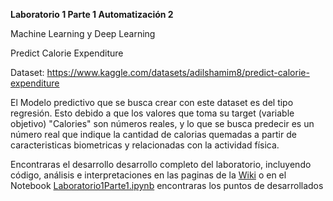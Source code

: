 **Laboratorio 1 Parte 1 Automatización 2**
  
Machine Learning y Deep Learning

Predict Calorie Expenditure

Dataset: https://www.kaggle.com/datasets/adilshamim8/predict-calorie-expenditure

El Modelo predictivo que se busca crear con este dataset es del tipo regresión. Esto debido a que los valores que toma su target (variable objetivo) "Calories" son números reales, y lo que se busca predecir es un número real que indique la cantidad de calorias quemadas a partir de caracteristicas biometricas y relacionadas con la actividad física.


Encontraras el desarrollo desarrollo completo del laboratorio, incluyendo código, análisis e interpretaciones en las paginas de la [Wiki](https://github.com/JFVadiaz25/Laboratorio1Parte1Auto2/wiki)
o en el Notebook [Laboratorio1Parte1.ipynb](https://github.com/JFVadiaz25/Laboratorio1Parte1Auto2/blob/main/Laboratorio1Parte1.ipynb) encontraras los puntos de desarrollados
